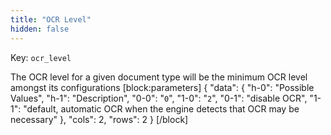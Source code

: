 ```yaml
---
title: "OCR Level"
hidden: false
---
```

Key: `ocr_level`

The OCR level for a given document type will be the minimum OCR level amongst its configurations
[block:parameters]
{
  "data": {
    "h-0": "Possible Values",
    "h-1": "Description",
    "0-0": "`0`",
    "1-0": "`2`",
    "0-1": "disable OCR",
    "1-1": "default, automatic OCR when the engine detects that OCR may be necessary"
  },
  "cols": 2,
  "rows": 2
}
[/block]